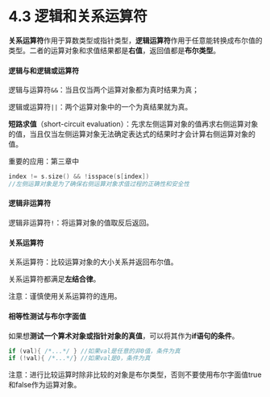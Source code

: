 # 4.3 逻辑和关系运算符

**关系运算符**作用于算数类型或指针类型，**逻辑运算符**作用于任意能转换成布尔值的类型。二者的运算对象和求值结果都是**右值**，返回值都是**布尔类型**。



#### 逻辑与和逻辑或运算符

逻辑与运算符`&&`：当且仅当两个运算对象都为真时结果为真；

逻辑或运算符`||`：两个运算对象中的一个为真结果就为真。

**短路求值**（short-circuit evaluation）：先求左侧运算对象的值再求右侧运算对象的值，当且仅当左侧运算对象无法确定表达式的结果时才会计算右侧运算对象的值。

重要的应用：第三章中

```cpp
index != s.size() && !isspace(s[index])	
//左侧运算对象是为了确保右侧运算对象求值过程的正确性和安全性
```



#### 逻辑非运算符

逻辑非运算符`!`：将运算对象的值取反后返回。



#### 关系运算符

关系运算符：比较运算对象的大小关系并返回布尔值。

关系运算符都满足**左结合律**。

注意：谨慎使用关系运算符的连用。



#### 相等性测试与布尔字面值

如果想**测试一个算术对象或指针对象的真值**，可以将其作为**if语句的条件**。

```cpp
if (val){ /*...*/ }	//如果val是任意的非0值，条件为真
if (!val){ /*...*/}	//如果val是0，条件为真
```

注意：进行比较运算时除非比较的对象是布尔类型，否则不要使用布尔字面值true和false作为运算对象。